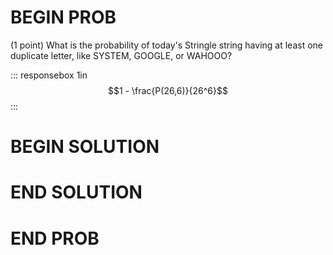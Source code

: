 # BEGIN PROB

(1 point) What is the probability of today's Stringle string having at
least one duplicate letter, like SYSTEM, GOOGLE, or WAHOOO?

::: responsebox
1in $$1 - \frac{P(26,6)}{26^6}$$
:::

# BEGIN SOLUTION

# END SOLUTION

# END PROB